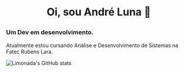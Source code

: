 # <p align="center"> Oi, sou André Luna 👋 </p>
### Um Dev em desenvolvimento.

Atualmente estou cursando Análise e Desenvolvimento de Sistemas na Fatec Rubens Lara.

![Limonada's GitHub stats](https://github-readme-stats.vercel.app/api?username=iLimonada&show_icons=true&theme=radical)

